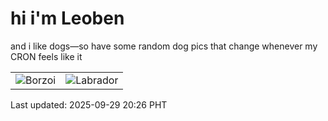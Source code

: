 # hi i'm Leoben

and i like dogs—so have some random dog pics that change whenever my CRON feels like it

|  |  |
|--------|----------|
| ![Borzoi](https://random-dog-vercel.vercel.app/api/random-borzoi?v=1759148809) | ![Labrador](https://random-dog-vercel.vercel.app/api/random-labrador?v=1759148809) |

Last updated: 2025-09-29 20:26 PHT
